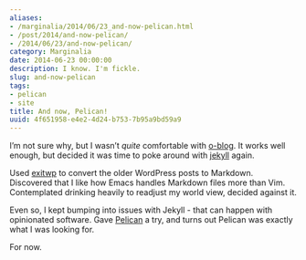 ```yaml
---
aliases:
- /marginalia/2014/06/23_and-now-pelican.html
- /post/2014/and-now-pelican/
- /2014/06/23/and-now-pelican/
category: Marginalia
date: 2014-06-23 00:00:00
description: I know. I'm fickle.
slug: and-now-pelican
tags:
- pelican
- site
title: And now, Pelican!
uuid: 4f651958-e4e2-4d24-b753-7b95a9bd59a9
---
```


I’m not sure why, but I wasn’t *quite* comfortable with
[o-blog](https://github.com/renard/o-blog). It works well enough, but
decided it was time to poke around with [jekyll](/tag/jekyll) again.

Used [exitwp](https://github.com/thomasf/exitwp) to convert the older
WordPress posts to Markdown. Discovered that I like how Emacs handles
Markdown files more than Vim. Contemplated drinking heavily to readjust
my world view, decided against it.

Even so, I kept bumping into issues with Jekyll - that can happen with
opinionated software. Gave [Pelican](http://blog.getpelican.com/) a try,
and turns out Pelican was exactly what I was looking for.

For now.
